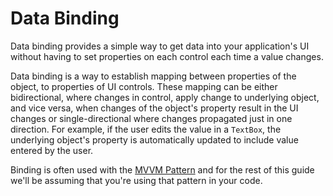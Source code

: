 # Data Binding

Data binding provides a simple way to get data into your application's UI without having to set properties on each control each time a value changes.

Data binding is a way to establish mapping between properties of the object, to properties of UI controls. These mapping can be either bidirectional, where changes in control, apply change to underlying object, and vice versa, when changes of the object's property result in the UI changes or single-directional where changes propagated just in one direction. For example, if the user edits the value in a `TextBox`, the underlying object's property is automatically updated to include value entered by the user.

Binding is often used with the [MVVM Pattern](https://msdn.microsoft.com/en-us/library/hh848246.aspx) and for the rest of this guide we'll be assuming that you're using that pattern in your code.
